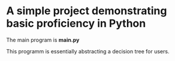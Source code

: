 # A simple project demonstrating basic proficiency in Python
The main program is **main.py**

This programm is essentially abstracting a decision tree for users.
